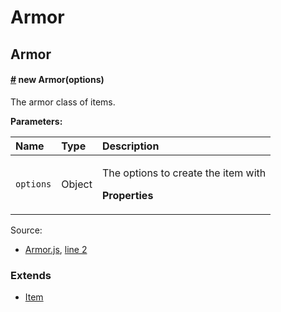 # Armor

##  Armor

####  [\#](armor.md#Armor) new Armor\(options\) <a id="Armor"></a>

 The armor class of items.

**Parameters:**

<table>
  <thead>
    <tr>
      <th style="text-align:left">Name</th>
      <th style="text-align:left">Type</th>
      <th style="text-align:left">Description</th>
    </tr>
  </thead>
  <tbody>
    <tr>
      <td style="text-align:left"><code>options</code>
      </td>
      <td style="text-align:left">Object</td>
      <td style="text-align:left">
        <p>The options to create the item with</p>
        <p><b>Properties</b>
        </p>
      </td>
    </tr>
  </tbody>
</table>

Source:

*  [Armor.js](armor.js.md), [line 2](armor.js.md#line2)

### Extends

* [Item](item.md)

